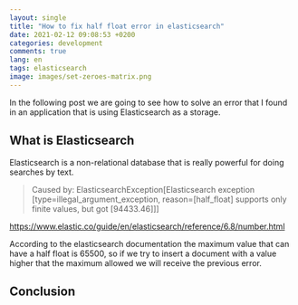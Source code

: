 ```yaml
---
layout: single
title: "How to fix half float error in elasticsearch"
date: 2021-02-12 09:08:53 +0200
categories: development
comments: true
lang: en
tags: elasticsearch
image: images/set-zeroes-matrix.png
---
```


In the following post we are going to see how to solve an error that I found in an application that is using Elasticsearch as a storage.

What is Elasticsearch
-----------------------------
Elasticsearch is a non-relational database that is really powerful for doing searches by text. 

> Caused by: ElasticsearchException[Elasticsearch exception [type=illegal_argument_exception, reason=[half_float] supports only finite values, but got [94433.46]]]

https://www.elastic.co/guide/en/elasticsearch/reference/6.8/number.html

According to the elasticsearch documentation the maximum value that can have a half float is 65500, so if we try to insert a document with a value higher that the maximum allowed we will receive the previous error. 

## Conclusion

